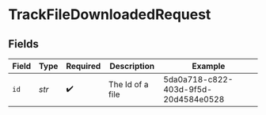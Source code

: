 # TrackFileDownloadedRequest


## Fields

| Field                                | Type                                 | Required                             | Description                          | Example                              |
| ------------------------------------ | ------------------------------------ | ------------------------------------ | ------------------------------------ | ------------------------------------ |
| `id`                                 | *str*                                | :heavy_check_mark:                   | The Id of a file                     | 5da0a718-c822-403d-9f5d-20d4584e0528 |